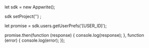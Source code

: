 let sdk = new Appwrite();

sdk
    setProject('')
;

let promise = sdk.users.getUserPrefs('[USER_ID]');

promise.then(function (response) {
    console.log(response);
}, function (error) {
    console.log(error);
});